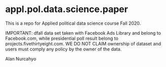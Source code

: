 # appl.pol.data.science.paper

This is a repo for Applied political data science course Fall 2020.

IMPORTANT: dfall data set taken with Facebook Ads Library and belong to Facebook.com, while presidential poll result belong to projects.fivethirtyeight.com.
WE DO NOT CLAIM ownership of dataset and users must comply any policy by the owner of the data. 

Alan Nurcahyo
